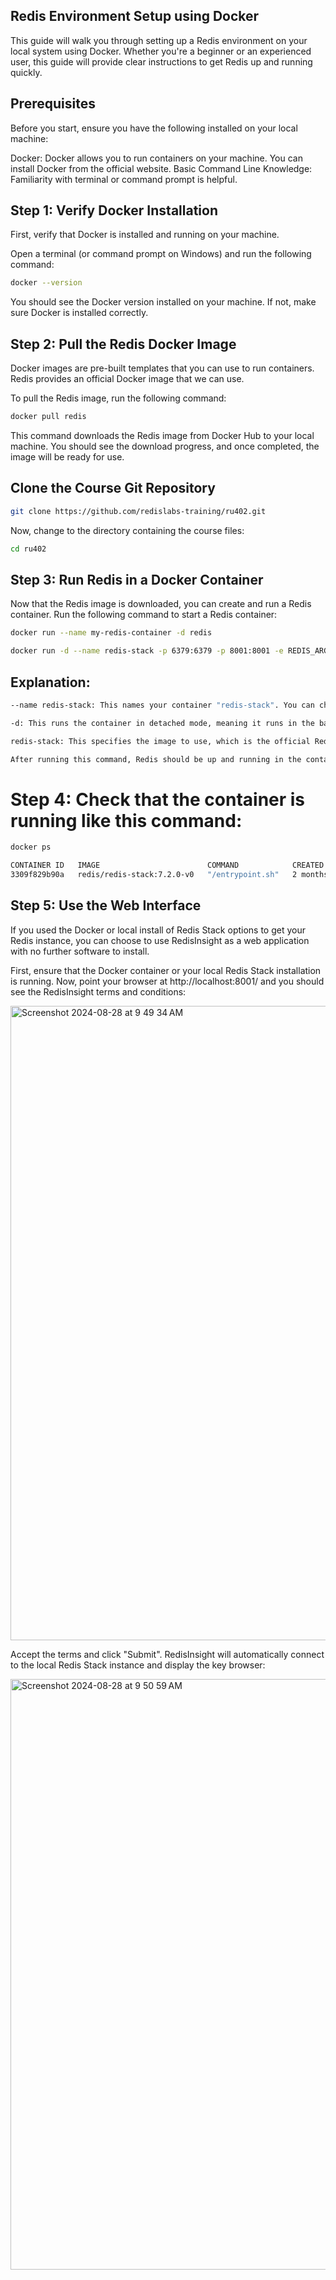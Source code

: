 ## Redis Environment Setup using Docker
This guide will walk you through setting up a Redis environment on your local system using Docker. Whether you're a beginner or an experienced user, this guide will provide clear instructions to get Redis up and running quickly.

## Prerequisites
Before you start, ensure you have the following installed on your local machine:

Docker: Docker allows you to run containers on your machine. You can install Docker from the official website.
Basic Command Line Knowledge: Familiarity with terminal or command prompt is helpful.

## Step 1: Verify Docker Installation
First, verify that Docker is installed and running on your machine.

Open a terminal (or command prompt on Windows) and run the following command:

```bash
docker --version
```

You should see the Docker version installed on your machine. If not, make sure Docker is installed correctly.

## Step 2: Pull the Redis Docker Image
Docker images are pre-built templates that you can use to run containers. Redis provides an official Docker image that we can use.

To pull the Redis image, run the following command:

```bash
docker pull redis
```
This command downloads the Redis image from Docker Hub to your local machine. You should see the download progress, and once completed, the image will be ready for use.

## Clone the Course Git Repository

```bash
git clone https://github.com/redislabs-training/ru402.git
```
Now, change to the directory containing the course files:

```bash
cd ru402
```

## Step 3: Run Redis in a Docker Container
Now that the Redis image is downloaded, you can create and run a Redis container.
Run the following command to start a Redis container:

```bash
docker run --name my-redis-container -d redis
```
```bash
docker run -d --name redis-stack -p 6379:6379 -p 8001:8001 -e REDIS_ARGS="--requirepass mypassword" redis/redis-stack:latest
```

## Explanation:
```bash
--name redis-stack: This names your container "redis-stack". You can choose any name you like.
```
```bash
-d: This runs the container in detached mode, meaning it runs in the background.
```
```bash
redis-stack: This specifies the image to use, which is the official Redis image you pulled earlier.
```
```bash
After running this command, Redis should be up and running in the container.
```

# Step 4: Check that the container is running like this command:

```bash
docker ps
```
```bash
CONTAINER ID   IMAGE                        COMMAND            CREATED        STATUS       PORTS                                            NAMES
3309f829b90a   redis/redis-stack:7.2.0-v0   "/entrypoint.sh"   2 months ago   Up 7 weeks   0.0.0.0:6379->6379/tcp, 0.0.0.0:8001->8001/tcp   redis-stack
```

## Step 5: Use the Web Interface
If you used the Docker or local install of Redis Stack options to get your Redis instance, you can choose to use RedisInsight as a web application with no further software to install.

First, ensure that the Docker container or your local Redis Stack installation is running.
Now, point your browser at http://localhost:8001/ and you should see the RedisInsight terms and conditions:

<img width="1015" alt="Screenshot 2024-08-28 at 9 49 34 AM" src="https://github.com/user-attachments/assets/ca824cfa-b483-4d8f-940f-2ed34b742155">

Accept the terms and click "Submit". RedisInsight will automatically connect to the local Redis Stack instance and display the key browser:

<img width="945" alt="Screenshot 2024-08-28 at 9 50 59 AM" src="https://github.com/user-attachments/assets/16899471-742c-49ea-aaf3-93b1523dcca8">

